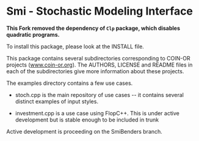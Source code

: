 # Smi - Stochastic Modeling Interface

**This Fork removed the dependency of `Clp` package, which disables quadratic programs.**

To install this package, please look at the INSTALL file.

This package contains several subdirectories corresponding to COIN-OR
projects (www.coin-or.org). The AUTHORS, LICENSE and README files in 
each of the subdirectories give more information about these projects.


The examples directory contains a few use cases.

* stoch.cpp is the main repository of use cases -- it contains several
  distinct examples of input styles.

* investment.cpp is a use case using FlopC++.  This is under active development
  but is stable enough to be included in trunk

Active development is proceeding on the SmiBenders branch.
